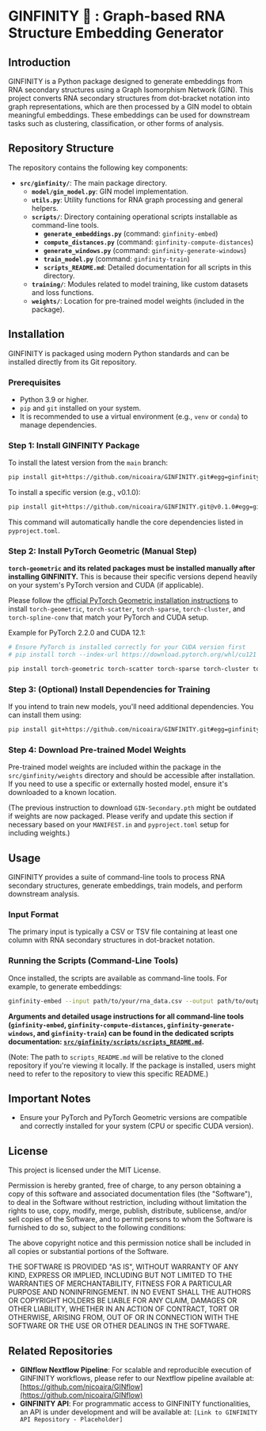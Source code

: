 # GINFINITY 🚀 : Graph-based RNA Structure Embedding Generator

## Introduction
GINFINITY is a Python package designed to generate embeddings from RNA secondary structures using a Graph Isomorphism Network (GIN). This project converts RNA secondary structures from dot-bracket notation into graph representations, which are then processed by a GIN model to obtain meaningful embeddings. These embeddings can be used for downstream tasks such as clustering, classification, or other forms of analysis.

## Repository Structure
The repository contains the following key components:

- **`src/ginfinity/`**: The main package directory.
  - **`model/gin_model.py`**: GIN model implementation.
  - **`utils.py`**: Utility functions for RNA graph processing and general helpers.
  - **`scripts/`**: Directory containing operational scripts installable as command-line tools.
    - **`generate_embeddings.py`** (command: `ginfinity-embed`)
    - **`compute_distances.py`** (command: `ginfinity-compute-distances`)
    - **`generate_windows.py`** (command: `ginfinity-generate-windows`)
    - **`train_model.py`** (command: `ginfinity-train`)
    - **`scripts_README.md`**: Detailed documentation for all scripts in this directory.
  - **`training/`**: Modules related to model training, like custom datasets and loss functions.
  - **`weights/`**: Location for pre-trained model weights (included in the package).

## Installation

GINFINITY is packaged using modern Python standards and can be installed directly from its Git repository.

### Prerequisites
- Python 3.9 or higher.
- `pip` and `git` installed on your system.
- It is recommended to use a virtual environment (e.g., `venv` or `conda`) to manage dependencies.

### Step 1: Install GINFINITY Package
To install the latest version from the `main` branch:
```sh
pip install git+https://github.com/nicoaira/GINFINITY.git#egg=ginfinity
```
To install a specific version (e.g., v0.1.0):
```sh
pip install git+https://github.com/nicoaira/GINFINITY.git@v0.1.0#egg=ginfinity
```

This command will automatically handle the core dependencies listed in `pyproject.toml`.

### Step 2: Install PyTorch Geometric (Manual Step)

**`torch-geometric` and its related packages must be installed manually after installing GINFINITY.** This is because their specific versions depend heavily on your system's PyTorch version and CUDA (if applicable).

Please follow the [official PyTorch Geometric installation instructions](https://pytorch-geometric.readthedocs.io/en/latest/install/installation.html) to install `torch-geometric`, `torch-scatter`, `torch-sparse`, `torch-cluster`, and `torch-spline-conv` that match your PyTorch and CUDA setup.

Example for PyTorch 2.2.0 and CUDA 12.1:
```bash
# Ensure PyTorch is installed correctly for your CUDA version first
# pip install torch --index-url https://download.pytorch.org/whl/cu121

pip install torch-geometric torch-scatter torch-sparse torch-cluster torch-spline-conv -f https://data.pyg.org/whl/torch-2.2.0+cu121.html
```

### Step 3: (Optional) Install Dependencies for Training
If you intend to train new models, you'll need additional dependencies. You can install them using:
```sh
pip install git+https://github.com/nicoaira/GINFINITY.git#egg=ginfinity[train]
```

### Step 4: Download Pre-trained Model Weights
Pre-trained model weights are included within the package in the `src/ginfinity/weights` directory and should be accessible after installation. If you need to use a specific or externally hosted model, ensure it's downloaded to a known location.

(The previous instruction to download `GIN-Secondary.pth` might be outdated if weights are now packaged. Please verify and update this section if necessary based on your `MANIFEST.in` and `pyproject.toml` setup for including weights.)

## Usage
GINFINITY provides a suite of command-line tools to process RNA secondary structures, generate embeddings, train models, and perform downstream analysis.

### Input Format
The primary input is typically a CSV or TSV file containing at least one column with RNA secondary structures in dot-bracket notation.

### Running the Scripts (Command-Line Tools)
Once installed, the scripts are available as command-line tools. For example, to generate embeddings:

```sh
ginfinity-embed --input path/to/your/rna_data.csv --output path/to/output_embeddings.tsv --model-path path/to/your/model.pth --id-column your_id_col --structure-column-name rna_structure_col
```

**Arguments and detailed usage instructions for all command-line tools (`ginfinity-embed`, `ginfinity-compute-distances`, `ginfinity-generate-windows`, and `ginfinity-train`) can be found in the dedicated scripts documentation: [`src/ginfinity/scripts/scripts_README.md`](src/ginfinity/scripts/scripts_README.md).**

(Note: The path to `scripts_README.md` will be relative to the cloned repository if you're viewing it locally. If the package is installed, users might need to refer to the repository to view this specific README.)

## Important Notes
- Ensure your PyTorch and PyTorch Geometric versions are compatible and correctly installed for your system (CPU or specific CUDA version).

## License

This project is licensed under the MIT License.

Permission is hereby granted, free of charge, to any person obtaining a copy
of this software and associated documentation files (the "Software"), to deal
in the Software without restriction, including without limitation the rights
to use, copy, modify, merge, publish, distribute, sublicense, and/or sell
copies of the Software, and to permit persons to whom the Software is
furnished to do so, subject to the following conditions:

The above copyright notice and this permission notice shall be included in all
copies or substantial portions of the Software.

THE SOFTWARE IS PROVIDED "AS IS", WITHOUT WARRANTY OF ANY KIND, EXPRESS OR
IMPLIED, INCLUDING BUT NOT LIMITED TO THE WARRANTIES OF MERCHANTABILITY,
FITNESS FOR A PARTICULAR PURPOSE AND NONINFRINGEMENT. IN NO EVENT SHALL THE
AUTHORS OR COPYRIGHT HOLDERS BE LIABLE FOR ANY CLAIM, DAMAGES OR OTHER
LIABILITY, WHETHER IN AN ACTION OF CONTRACT, TORT OR OTHERWISE, ARISING FROM,
OUT OF OR IN CONNECTION WITH THE SOFTWARE OR THE USE OR OTHER DEALINGS IN THE
SOFTWARE.

## Related Repositories

- **GINflow Nextflow Pipeline**: For scalable and reproducible execution of GINFINITY workflows, please refer to our Nextflow pipeline available at: [https://github.com/nicoaira/GINflow](https://github.com/nicoaira/GINflow)
- **GINFINITY API**: For programmatic access to GINFINITY functionalities, an API is under development and will be available at: `[Link to GINFINITY API Repository - Placeholder]`
